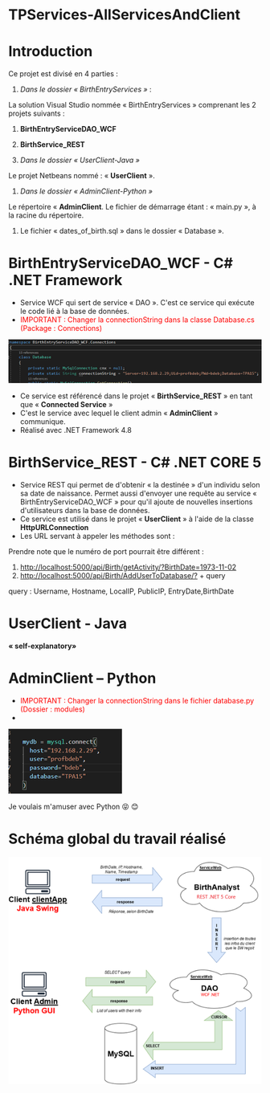# TPServices-AllServicesAndClient

# Introduction

Ce projet est divisé en 4 parties :

1. _Dans le dossier « BirthEntryServices »_ :

La solution Visual Studio nommée « BirthEntryServices » comprenant les 2 projets suivants :

  1. **BirthEntryServiceDAO\_WCF**
  2. **BirthService\_REST**

1. _Dans le dossier « UserClient-Java »_

Le projet Netbeans nommé : «  **UserClient**  ».

1. _Dans le dossier « AdminClient-Python »_

Le répertoire «  **AdminClient**. Le fichier de démarrage étant : « main.py », à la racine du répertoire.

1. Le fichier « dates\_of\_birth.sql » dans le dossier « Database ».

#
# BirthEntryServiceDAO\_WCF - C# .NET Framework

- Service WCF qui sert de service « DAO ». C&#39;est ce service qui exécute le code lié à la base de données.
- <span style="color: red;">IMPORTANT : Changer la connectionString dans la classe Database.cs (Package : Connections)</span>

![screenshot_of_connection_string](ss1.png)

- Ce service est référencé dans le projet «  **BirthService\_REST**  » en tant que «  **Connected Service**  »
- C&#39;est le service avec lequel le client admin «  **AdminClient**  » communique.
- Réalisé avec .NET Framework 4.8

#
# BirthService\_REST - C# .NET CORE 5

- Service REST qui permet de d&#39;obtenir « la destinée » d&#39;un individu selon sa date de naissance. Permet aussi d&#39;envoyer une requête au service « BirthEntryServiceDAO\_WCF » pour qu&#39;il ajoute de nouvelles insertions d&#39;utilisateurs dans la base de données.
- Ce service est utilisé dans le projet «  **UserClient** » à l&#39;aide de la classe **HttpURLConnection**
- Les URL servant à appeler les méthodes sont :

Prendre note que le numéro de port pourrait être différent :

  1. [http://localhost:5000/api/Birth/getActivity/?BirthDate=1973-11-02](http://localhost:5000/api/Birth/getActivity/?BirthDate=1973-11-02)
  2. [http://localhost:5000/api/Birth/AddUserToDatabase/?](http://localhost:5000/api/Birth/AddUserToDatabase/?) + query

query : Username, Hostname, LocalIP, PublicIP, EntryDate,BirthDate

#
# UserClient - Java

**« self-explanatory»**

#
# AdminClient – Python

- <span style="color: red;">IMPORTANT : Changer la connectionString dans le fichier database.py (Dossier : modules) </span>
- 
![screenshot_of_connection_string](ss2.png)

Je voulais m'amuser avec Python 😝 😊

#
# Schéma global du travail réalisé

![screenshot_of_schema_global](ss3.png)
